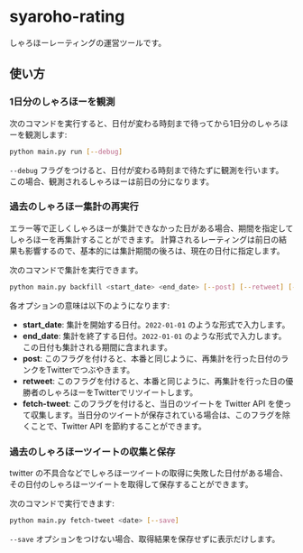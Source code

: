 # syaroho-rating

しゃろほーレーティングの運営ツールです。

## 使い方

### 1日分のしゃろほーを観測

次のコマンドを実行すると、日付が変わる時刻まで待ってから1日分のしゃろほーを観測します:

```bash
python main.py run [--debug]
```

`--debug` フラグをつけると、日付が変わる時刻まで待たずに観測を行います。
この場合、観測されるしゃろほーは前日の分になります。

### 過去のしゃろほー集計の再実行

エラー等で正しくしゃろほーが集計できなかった日がある場合、期間を指定してしゃろほーを再集計することができます。
計算されるレーティングは前日の結果も影響するので、基本的には集計期間の後ろは、現在の日付に指定します。

次のコマンドで集計を実行できます。

```bash
python main.py backfill <start_date> <end_date> [--post] [--retweet] [--fetch-tweet]
```

各オプションの意味は以下のようになります:

- **start_date**: 集計を開始する日付。`2022-01-01` のような形式で入力します。
- **end_date**: 集計を終了する日付。`2022-01-01` のような形式で入力します。この日付も集計される期間に含まれます。
- **post**: このフラグを付けると、本番と同じように、再集計を行った日付のランクをTwitterでつぶやきます。
- **retweet**: このフラグを付けると、本番と同じように、再集計を行った日の優勝者のしゃろほーをTwitterでリツイートします。
- **fetch-tweet**: このフラグを付けると、当日のツイートを Twitter API を使って収集します。当日分のツイートが保存されている場合は、このフラグを除くことで、Twitter API を節約することができます。

### 過去のしゃろほーツイートの収集と保存

twitter の不具合などでしゃろほーツイートの取得に失敗した日付がある場合、その日付のしゃろほーツイートを取得して保存することができます。

次のコマンドで実行できます:

```bash
python main.py fetch-tweet <date> [--save]
```

`--save` オプションをつけない場合、取得結果を保存せずに表示だけします。
